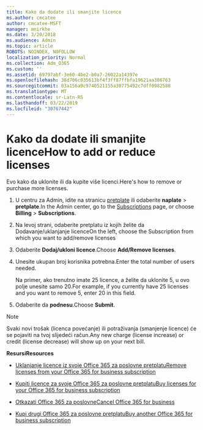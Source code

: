 ```yaml
---
title: Kako da dodate ili smanjite licence
ms.author: cmcatee
author: cmcatee-MSFT
manager: mnirkhe
ms.date: 3/20/2018
ms.audience: Admin
ms.topic: article
ROBOTS: NOINDEX, NOFOLLOW
localization_priority: Normal
ms.collection: Adm_O365
ms.custom: ''
ms.assetid: 69797abf-3e60-4be2-b0a7-26022a14397e
ms.openlocfilehash: 38d706c035613bf4f3ff87ffbfa19621aa386763
ms.sourcegitcommit: 03a156a9c9740521155a30775492c7dff0982588
ms.translationtype: MT
ms.contentlocale: sr-Latn-RS
ms.lasthandoff: 03/22/2019
ms.locfileid: "30767442"
---
```

# <a name="how-to-add-or-reduce-licenses"></a><span data-ttu-id="71a97-102">Kako da dodate ili smanjite licence</span><span class="sxs-lookup"><span data-stu-id="71a97-102">How to add or reduce licenses</span></span>

<span data-ttu-id="71a97-103">Evo kako da uklonite ili da kupite više licenci.</span><span class="sxs-lookup"><span data-stu-id="71a97-103">Here's how to remove or purchase more licenses.</span></span>
  
1. <span data-ttu-id="71a97-104">U centru za Admin, idite na stranicu [pretplate](https://go.microsoft.com/fwlink/p/?linkid=842054) ili odaberite **naplate** \> **pretplate**.</span><span class="sxs-lookup"><span data-stu-id="71a97-104">In the Admin center, go to the [Subscriptions](https://go.microsoft.com/fwlink/p/?linkid=842054) page, or choose **Billing** \> **Subscriptions**.</span></span>
    
2. <span data-ttu-id="71a97-105">Na levoj strani, odaberite pretplatu iz kojih želite da Dodavanje/uklanjanje licence</span><span class="sxs-lookup"><span data-stu-id="71a97-105">On the left, choose the Subscription from which you want to add/remove licenses</span></span>
    
3. <span data-ttu-id="71a97-106">Odaberite **Dodaj/ukloni licence**.</span><span class="sxs-lookup"><span data-stu-id="71a97-106">Choose **Add/Remove licenses**.</span></span>
    
4. <span data-ttu-id="71a97-107">Unesite ukupan broj korisnika potrebna.</span><span class="sxs-lookup"><span data-stu-id="71a97-107">Enter the total number of users needed.</span></span>
    
    <span data-ttu-id="71a97-108">Na primer, ako trenutno imate 25 licence, a želite da uklonite 5, u ovo polje unesite samo 20.</span><span class="sxs-lookup"><span data-stu-id="71a97-108">For example, if you currently have 25 licenses and you want to remove 5, enter 20 in this field.</span></span>
    
5. <span data-ttu-id="71a97-109">Odaberite da **podnesu**.</span><span class="sxs-lookup"><span data-stu-id="71a97-109">Choose **Submit**.</span></span>
    
> [!NOTE]
> <span data-ttu-id="71a97-110">Svaki novi trošak (licenca povećanje) ili potraživanja (smanjenje licence) će se pojaviti na tvoj slijedeći račun.</span><span class="sxs-lookup"><span data-stu-id="71a97-110">Any new charge (license increase) or credit (license decrease) will show up on your next bill.</span></span> 
  
 <span data-ttu-id="71a97-111">**Resursi**</span><span class="sxs-lookup"><span data-stu-id="71a97-111">**Resources**</span></span>
  
- [<span data-ttu-id="71a97-112">Uklanjanje licence iz svoje Office 365 za poslovne pretplatu</span><span class="sxs-lookup"><span data-stu-id="71a97-112">Remove licenses from your Office 365 for business subscription</span></span>](https://support.office.com/article/9c64d127-e2dd-4ecc-81f5-2f87e5a74803)
    
- [<span data-ttu-id="71a97-113">Kupiti licence za svoje Office 365 za poslovne pretplatu</span><span class="sxs-lookup"><span data-stu-id="71a97-113">Buy licenses for your Office 365 for business subscription</span></span>](https://support.office.com/article/36081d8d-b3fa-4948-8c34-e217bba825e1)
    
- [<span data-ttu-id="71a97-114">Otkazati Office 365 za poslovne</span><span class="sxs-lookup"><span data-stu-id="71a97-114">Cancel Office 365 for business</span></span>](https://support.office.com/article/b1bc0bef-4608-4601-813a-cdd9f746709a)
    
- [<span data-ttu-id="71a97-115">Kupi drugi Office 365 za poslovne pretplatu</span><span class="sxs-lookup"><span data-stu-id="71a97-115">Buy another Office 365 for business subscription</span></span>](https://support.office.com/article/fab3b86c-3359-4042-8692-5d4dc7550b7c)
    

